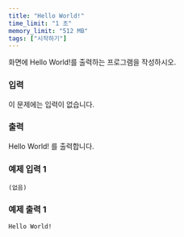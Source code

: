 ```yaml
---
title: "Hello World!"
time_limit: "1 초"
memory_limit: "512 MB"
tags: ["시작하기"]
---
```


화면에 Hello World!를 출력하는 프로그램을 작성하시오.

### 입력

이 문제에는 입력이 없습니다.

### 출력

Hello World! 를 출력합니다.

### 예제 입력 1
```
(없음)
```

### 예제 출력 1
```
Hello World!
```